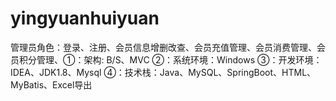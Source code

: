 # yingyuanhuiyuan
管理员角色：登录、注册、会员信息增删改查、会员充值管理、会员消费管理、会员积分管理、①：架构: B/S、MVC ②：系统环境：Windows ③：开发环境：IDEA、JDK1.8、Mysql ④：技术栈：Java、MySQL、SpringBoot、HTML、MyBatis、Excel导出
